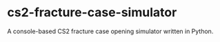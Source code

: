 # cs2-fracture-case-simulator
A console-based CS2 fracture case opening simulator written in Python.
